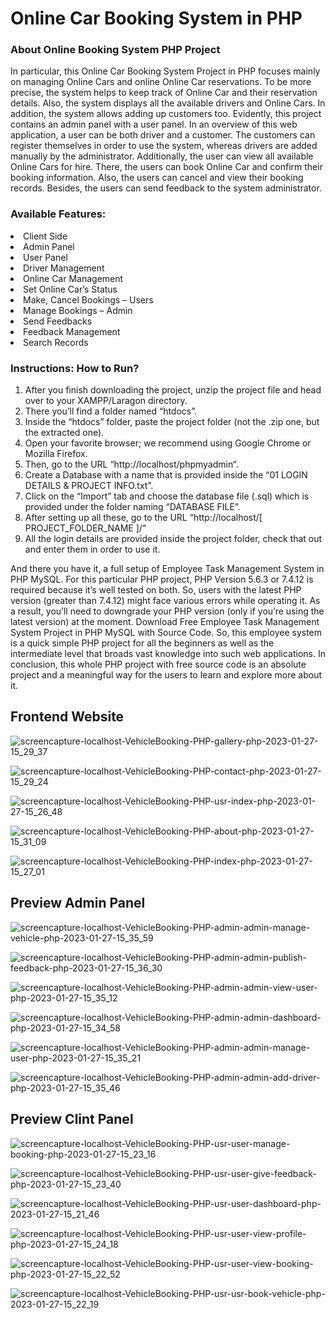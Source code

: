 # Online Car Booking System in PHP

### About Online Booking System PHP Project

In particular, this Online Car Booking System Project in PHP focuses mainly on managing Online Cars and online Online Car reservations. To be more precise, the system helps to keep track of Online Car and their reservation details. Also, the system displays all the available drivers and Online Cars. In addition, the system allows adding up customers too. Evidently, this project contains an admin panel with a user panel. In an overview of this web application, a user can be both driver and a customer. The customers can register themselves in order to use the system, whereas drivers are added manually by the administrator. Additionally, the user can view all available Online Cars for hire. There, the users can book Online Car and confirm their booking information. Also, the users can cancel and view their booking records. Besides, the users can send feedback to the system administrator.

### Available Features:

<li> Client Side
<li>Admin Panel
<li>User Panel
<li>Driver Management
<li>Online Car Management
<li>Set Online Car’s Status
<li>Make, Cancel Bookings – Users
<li>Manage Bookings – Admin
<li>Send Feedbacks
<li>Feedback Management
<li>Search Records

### Instructions: How to Run?

1.  After you finish downloading the project, unzip the project file and head over to your XAMPP/Laragon directory. <br/>
2.  There you’ll find a folder named “htdocs”. <br/>
3.  Inside the “htdocs” folder, paste the project folder (not the .zip one, but the extracted one). <br/>
4.  Open your favorite browser; we recommend using Google Chrome or Mozilla Firefox. <br/>
5.  Then, go to the URL “http://localhost/phpmyadmin“. <br/>
6.  Create a Database with a name that is provided inside the “01 LOGIN DETAILS & PROJECT INFO.txt”. <br/>
7.  Click on the “Import” tab and choose the database file (.sql) which is provided under the folder naming “DATABASE FILE”. <br/>
8.  After setting up all these, go to the URL “http://localhost/[ PROJECT_FOLDER_NAME ]/“ <br/>
9.  All the login details are provided inside the project folder, check that out and enter them in order to use it. <br/>

And there you have it, a full setup of Employee Task Management System in PHP MySQL. For this particular PHP project, PHP Version 5.6.3 or 7.4.12 is required because it’s well tested on both. So, users with the latest PHP version (greater than 7.4.12) might face various errors while operating it. As a result, you’ll need to downgrade your PHP version (only if you’re using the latest version) at the moment. Download Free Employee Task Management System Project in PHP MySQL with Source Code. So, this employee system is a quick simple PHP project for all the beginners as well as the intermediate level that broads vast knowledge into such web applications. In conclusion, this whole PHP project with free source code is an absolute project and a meaningful way for the users to learn and explore more about it.

## Frontend Website

![screencapture-localhost-VehicleBooking-PHP-gallery-php-2023-01-27-15_29_37](https://user-images.githubusercontent.com/78216965/215053709-85b07dba-a1f4-46f1-8794-d26cbb69ebe4.png)

![screencapture-localhost-VehicleBooking-PHP-contact-php-2023-01-27-15_29_24](https://user-images.githubusercontent.com/78216965/215053733-e318ab73-4ff3-43b0-8b28-bef963037876.png)

![screencapture-localhost-VehicleBooking-PHP-usr-index-php-2023-01-27-15_26_48](https://user-images.githubusercontent.com/78216965/215053761-4adf9e9f-9fbf-483e-bdf3-9c1ee670ddce.png)

![screencapture-localhost-VehicleBooking-PHP-about-php-2023-01-27-15_31_09](https://user-images.githubusercontent.com/78216965/215053764-33fa1259-2430-4418-b7c2-b942fe806c2f.png)

![screencapture-localhost-VehicleBooking-PHP-index-php-2023-01-27-15_27_01](https://user-images.githubusercontent.com/78216965/215053740-bc17e900-1ed1-43f8-b688-7405504b7079.png)



## Preview Admin Panel

![screencapture-localhost-VehicleBooking-PHP-admin-admin-manage-vehicle-php-2023-01-27-15_35_59](https://user-images.githubusercontent.com/78216965/215054694-e1b1ad72-aa3a-4706-8617-aa6aab47f500.png)

![screencapture-localhost-VehicleBooking-PHP-admin-admin-publish-feedback-php-2023-01-27-15_36_30](https://user-images.githubusercontent.com/78216965/215054731-03d9b2fd-76e1-4581-94f5-b9b451bf882e.png)

![screencapture-localhost-VehicleBooking-PHP-admin-admin-view-user-php-2023-01-27-15_35_12](https://user-images.githubusercontent.com/78216965/215054720-27864ad6-54b9-4d0d-9862-44c0ab92739f.png)

![screencapture-localhost-VehicleBooking-PHP-admin-admin-dashboard-php-2023-01-27-15_34_58](https://user-images.githubusercontent.com/78216965/215054725-127b42bb-b381-47c4-bac0-846509bfecb8.png)

![screencapture-localhost-VehicleBooking-PHP-admin-admin-manage-user-php-2023-01-27-15_35_21](https://user-images.githubusercontent.com/78216965/215054711-d279461a-62a7-40a5-976f-5e14d78e9d7b.png)


![screencapture-localhost-VehicleBooking-PHP-admin-admin-add-driver-php-2023-01-27-15_35_46](https://user-images.githubusercontent.com/78216965/215054697-c0860407-3bc5-4028-afc8-aca69779ddd6.png)



## Preview Clint Panel

![screencapture-localhost-VehicleBooking-PHP-usr-user-manage-booking-php-2023-01-27-15_23_16](https://user-images.githubusercontent.com/78216965/215052438-2fcf3c8c-6d92-429e-b874-fe9fa9a4e182.png)

![screencapture-localhost-VehicleBooking-PHP-usr-user-give-feedback-php-2023-01-27-15_23_40](https://user-images.githubusercontent.com/78216965/215052472-545c702c-5d30-49c2-a8fd-7f74905ecbd0.png)


![screencapture-localhost-VehicleBooking-PHP-usr-user-dashboard-php-2023-01-27-15_21_46](https://user-images.githubusercontent.com/78216965/215052458-eae23ec0-8fe9-4269-bc8d-29bedc08a507.png)

![screencapture-localhost-VehicleBooking-PHP-usr-user-view-profile-php-2023-01-27-15_24_18](https://user-images.githubusercontent.com/78216965/215052468-3b99018d-a85e-450c-bc54-6d6f35b41e5b.png)

![screencapture-localhost-VehicleBooking-PHP-usr-user-view-booking-php-2023-01-27-15_22_52](https://user-images.githubusercontent.com/78216965/215052449-96c8c99d-0160-42c8-8c7a-949829aaad7a.png)

![screencapture-localhost-VehicleBooking-PHP-usr-usr-book-vehicle-php-2023-01-27-15_22_19](https://user-images.githubusercontent.com/78216965/215052455-ae224123-92aa-4e33-a51a-f3cdb0d59724.png)

